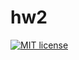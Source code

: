 # hw2

[![MIT license](https://img.shields.io/badge/license-MIT-blue.svg)](https://github.com/Alex-Andrv/fp-homework/blob/master/hw2/LICENSE)
